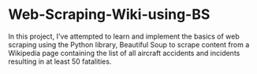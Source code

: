 # Web-Scraping-Wiki-using-BS
In this project, I've attempted to learn and implement the basics of web scraping using the Python library, Beautiful Soup to scrape content from a Wikipedia page containing the list of all aircraft accidents and incidents resulting in at least 50 fatalities.
